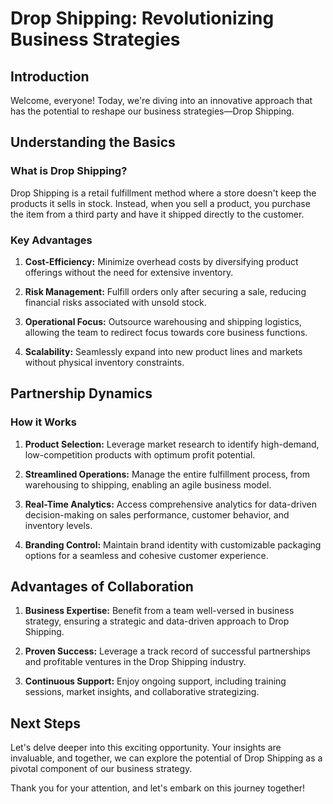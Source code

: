 # Drop Shipping: Revolutionizing Business Strategies

## Introduction

Welcome, everyone! Today, we're diving into an innovative approach that has the potential to reshape our business strategies—Drop Shipping.

## Understanding the Basics

### What is Drop Shipping?

Drop Shipping is a retail fulfillment method where a store doesn't keep the products it sells in stock. Instead, when you sell a product, you purchase the item from a third party and have it shipped directly to the customer.

### Key Advantages

1. **Cost-Efficiency:** Minimize overhead costs by diversifying product offerings without the need for extensive inventory.

2. **Risk Management:** Fulfill orders only after securing a sale, reducing financial risks associated with unsold stock.

3. **Operational Focus:** Outsource warehousing and shipping logistics, allowing the team to redirect focus towards core business functions.

4. **Scalability:** Seamlessly expand into new product lines and markets without physical inventory constraints.

## Partnership Dynamics

### How it Works

1. **Product Selection:** Leverage market research to identify high-demand, low-competition products with optimum profit potential.

2. **Streamlined Operations:** Manage the entire fulfillment process, from warehousing to shipping, enabling an agile business model.

3. **Real-Time Analytics:** Access comprehensive analytics for data-driven decision-making on sales performance, customer behavior, and inventory levels.

4. **Branding Control:** Maintain brand identity with customizable packaging options for a seamless and cohesive customer experience.

## Advantages of Collaboration

1. **Business Expertise:** Benefit from a team well-versed in business strategy, ensuring a strategic and data-driven approach to Drop Shipping.

2. **Proven Success:** Leverage a track record of successful partnerships and profitable ventures in the Drop Shipping industry.

3. **Continuous Support:** Enjoy ongoing support, including training sessions, market insights, and collaborative strategizing.

## Next Steps

Let's delve deeper into this exciting opportunity. Your insights are invaluable, and together, we can explore the potential of Drop Shipping as a pivotal component of our business strategy.

Thank you for your attention, and let's embark on this journey together!

